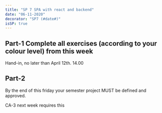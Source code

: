 ```yaml
---
title: "SP 7 SPA with react and backend"
date: "06-11-2020"
decorator: "SP7 (#date#)"
isSP: true
---
```


## Part-1 Complete all exercises (according to your colour level) from this week

<!--PeriodExercises Flow-3/week2 PeriodExercises-->

Hand-in, no later than April 12th. 14.00

## Part-2

By the end of this friday your semester project MUST be defined and approved.

CA-3 next week requires this

